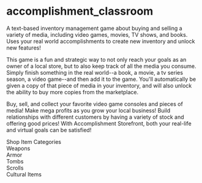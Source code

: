 # accomplishment_classroom
A text-based inventory management game about buying and selling a variety of media, including video games, movies, TV shows, and books. Uses your real world accomplishments to create new inventory and unlock new features!

This game is a fun and strategic way to not only reach your goals as an owner of a local store, but to also keep track of all the media you consume. Simply finish something in the real world--a book, a movie, a tv series season, a video game--and then add it to the game. You'll automatically be given a copy of that piece of media in your inventory, and will also unlock the ability to buy more copies from the marketplace. 

Buy, sell, and collect your favorite video game consoles and pieces of media! Make mega profits as you grow your local business! Build relationships with different customers by having a variety of stock and offering good prices! With Accomplishment Storefront, both your real-life and virtual goals can be satisfied!

Shop Item Categories
<br>Weapons
<br>Armor
<br>Tombs
<br>Scrolls
<br>Cultural Items
